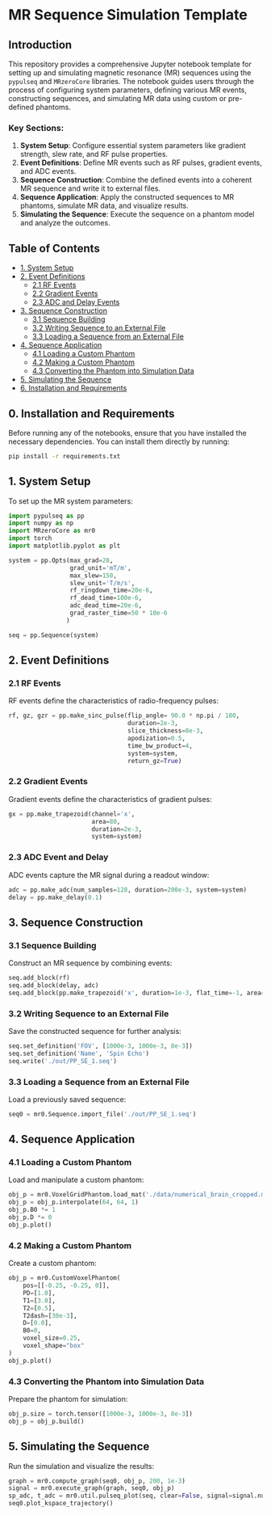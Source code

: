 # MR Sequence Simulation Template

## Introduction

This repository provides a comprehensive Jupyter notebook template for setting up and simulating magnetic resonance (MR) sequences using the `pypulseq` and `MRzeroCore` libraries. The notebook guides users through the process of configuring system parameters, defining various MR events, constructing sequences, and simulating MR data using custom or pre-defined phantoms.

### Key Sections:
1. **System Setup**: Configure essential system parameters like gradient strength, slew rate, and RF pulse properties.
2. **Event Definitions**: Define MR events such as RF pulses, gradient events, and ADC events.
3. **Sequence Construction**: Combine the defined events into a coherent MR sequence and write it to external files.
4. **Sequence Application**: Apply the constructed sequences to MR phantoms, simulate MR data, and visualize results.
5. **Simulating the Sequence**: Execute the sequence on a phantom model and analyze the outcomes.

## Table of Contents
- [1. System Setup](#1-system-setup)
- [2. Event Definitions](#2-event-definitions)
  - [2.1 RF Events](#21-rf-events)
  - [2.2 Gradient Events](#22-gradient-events)
  - [2.3 ADC and Delay Events](#23-adc-and-delay-events)
- [3. Sequence Construction](#3-sequence-construction)
  - [3.1 Sequence Building](#31-sequence-building)
  - [3.2 Writing Sequence to an External File](#32-writing-sequence-to-an-external-file)
  - [3.3 Loading a Sequence from an External File](#33-loading-a-sequence-from-an-external-file)
- [4. Sequence Application](#4-sequence-application)
  - [4.1 Loading a Custom Phantom](#41-loading-a-custom-phantom)
  - [4.2 Making a Custom Phantom](#42-making-a-custom-phantom)
  - [4.3 Converting the Phantom into Simulation Data](#43-converting-the-phantom-into-simulation-data)
- [5. Simulating the Sequence](#5-simulating-the-sequence)
- [6. Installation and Requirements](#6-installation-and-requirements)

## 0. Installation and Requirements

Before running any of the notebooks, ensure that you have installed the necessary dependencies. You can install them directly by running:

```bash
pip install -r requirements.txt
```

## 1. System Setup

To set up the MR system parameters:

```python
import pypulseq as pp
import numpy as np
import MRzeroCore as mr0
import torch
import matplotlib.pyplot as plt

system = pp.Opts(max_grad=28,             
                 grad_unit='mT/m',                   
                 max_slew=150,                        
                 slew_unit='T/m/s',     
                 rf_ringdown_time=20e-6,                                     
                 rf_dead_time=100e-6,             
                 adc_dead_time=20e-6,   
                 grad_raster_time=50 * 10e-6 
                )

seq = pp.Sequence(system)
```

## 2. Event Definitions

### 2.1 RF Events

RF events define the characteristics of radio-frequency pulses:

```python
rf, gz, gzr = pp.make_sinc_pulse(flip_angle= 90.0 * np.pi / 180,     
                                 duration=2e-3,                      
                                 slice_thickness=8e-3,              
                                 apodization=0.5,                   
                                 time_bw_product=4,                  
                                 system=system,                      
                                 return_gz=True)
```

### 2.2 Gradient Events

Gradient events define the characteristics of gradient pulses:

```python
gx = pp.make_trapezoid(channel='x', 
                       area=80, 
                       duration=2e-3, 
                       system=system)
```

### 2.3 ADC Event and Delay

ADC events capture the MR signal during a readout window:

```python
adc = pp.make_adc(num_samples=128, duration=200e-3, system=system)
delay = pp.make_delay(0.1)
```

## 3. Sequence Construction

### 3.1 Sequence Building

Construct an MR sequence by combining events:

```python
seq.add_block(rf)
seq.add_block(delay, adc)
seq.add_block(pp.make_trapezoid('x', duration=1e-3, flat_time=-1, area=1))
```

### 3.2 Writing Sequence to an External File

Save the constructed sequence for further analysis:

```python
seq.set_definition('FOV', [1000e-3, 1000e-3, 8e-3])
seq.set_definition('Name', 'Spin Echo')
seq.write('./out/PP_SE_1.seq')
```

### 3.3 Loading a Sequence from an External File

Load a previously saved sequence:

```python
seq0 = mr0.Sequence.import_file('./out/PP_SE_1.seq')
```

## 4. Sequence Application

### 4.1 Loading a Custom Phantom

Load and manipulate a custom phantom:

```python
obj_p = mr0.VoxelGridPhantom.load_mat('./data/numerical_brain_cropped.mat')
obj_p = obj_p.interpolate(64, 64, 1)
obj_p.B0 *= 1
obj_p.D *= 0
obj_p.plot()
```

### 4.2 Making a Custom Phantom

Create a custom phantom:

```python
obj_p = mr0.CustomVoxelPhantom(
    pos=[[-0.25, -0.25, 0]],
    PD=[1.0],
    T1=[3.0],
    T2=[0.5],
    T2dash=[30e-3],
    D=[0.0],
    B0=0,
    voxel_size=0.25,
    voxel_shape="box"
)
obj_p.plot()
```

### 4.3 Converting the Phantom into Simulation Data

Prepare the phantom for simulation:

```python
obj_p.size = torch.tensor([1000e-3, 1000e-3, 8e-3])
obj_p = obj_p.build()
```

## 5. Simulating the Sequence

Run the simulation and visualize the results:

```python
graph = mr0.compute_graph(seq0, obj_p, 200, 1e-3)
signal = mr0.execute_graph(graph, seq0, obj_p)
sp_adc, t_adc = mr0.util.pulseq_plot(seq, clear=False, signal=signal.numpy())
seq0.plot_kspace_trajectory()
```
